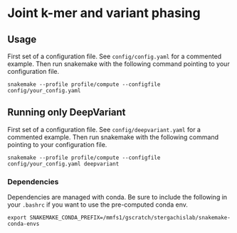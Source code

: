 # Joint k-mer and variant phasing

## Usage
First set of a configuration file. See `config/config.yaml` for a commented example. 
Then run snakemake with the following command pointing to your configuration file.
```
snakemake --profile profile/compute --configfile config/your_config.yaml
```

## Running only DeepVariant
First set of a configuration file. See `config/deepvariant.yaml` for a commented example. 
Then run snakemake with the following command pointing to your configuration file.
``` 
snakemake --profile profile/compute --configfile config/your_config.yaml deepvariant
```

### Dependencies 
Dependencies are managed with conda. Be sure to include the following in your `.bashrc` if you want to use the pre-computed conda env. 
```
export SNAKEMAKE_CONDA_PREFIX=/mmfs1/gscratch/stergachislab/snakemake-conda-envs
```